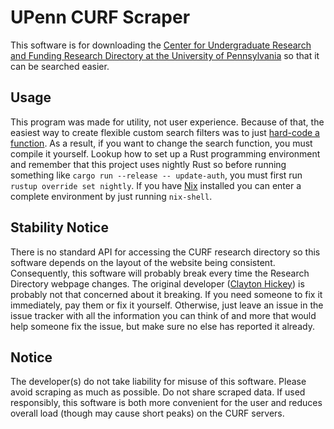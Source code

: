 # UPenn CURF Scraper
This software is for downloading the [Center for Undergraduate Research and Funding Research Directory at the University of Pennsylvania](https://curf.upenn.edu/undergraduate-research/research-directory) so that it can be searched easier.

## Usage
This program was made for utility, not user experience. Because of that, the easiest way to create flexible custom search filters was to just [hard-code a function](src/filter.rs). As a result, if you want to change the search function, you must compile it yourself. Lookup how to set up a Rust programming environment and remember that this project uses nightly Rust so before running something like `cargo run --release -- update-auth`, you must first run `rustup override set nightly`. If you have [Nix](https://nix.dev/tutorials/install-nix) installed you can enter a complete environment by just running `nix-shell`.

## Stability Notice
There is no standard API for accessing the CURF research directory so this software depends on the layout of the website being consistent. Consequently, this software will probably break every time the Research Directory webpage changes. The original developer ([Clayton Hickey](https://claytonhickey.me)) is probably not that concerned about it breaking. If you need someone to fix it immediately, pay them or fix it yourself. Otherwise, just leave an issue in the issue tracker with all the information you can think of and more that would help someone fix the issue, but make sure no else has reported it already.

## Notice
The developer(s) do not take liability for misuse of this software. Please avoid scraping as much as possible. Do not share scraped data. If used responsibly, this software is both more convenient for the user and reduces overall load (though may cause short peaks) on the CURF servers.